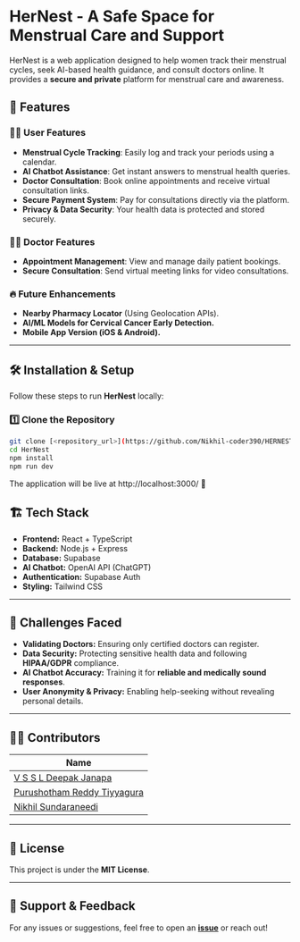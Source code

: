 # HerNest - A Safe Space for Menstrual Care and Support  

HerNest is a web application designed to help women track their menstrual cycles, seek AI-based health guidance, and consult doctors online. It provides a **secure and private** platform for menstrual care and awareness.  

## 🚀 Features  

### 👩‍💻 User Features  
- **Menstrual Cycle Tracking**: Easily log and track your periods using a calendar.  
- **AI Chatbot Assistance**: Get instant answers to menstrual health queries.  
- **Doctor Consultation**: Book online appointments and receive virtual consultation links.  
- **Secure Payment System**: Pay for consultations directly via the platform.  
- **Privacy & Data Security**: Your health data is protected and stored securely.  

### 👨‍⚕️ Doctor Features  
- **Appointment Management**: View and manage daily patient bookings.  
- **Secure Consultation**: Send virtual meeting links for video consultations.  

### 🔥 Future Enhancements  
- **Nearby Pharmacy Locator** (Using Geolocation APIs).  
- **AI/ML Models for Cervical Cancer Early Detection.**  
- **Mobile App Version (iOS & Android).**  

---

## 🛠️ Installation & Setup  

Follow these steps to run **HerNest** locally:  

### 1️⃣ Clone the Repository  
```sh
git clone [<repository_url>](https://github.com/Nikhil-coder390/HERNEST.git)
cd HerNest
npm install
npm run dev
```
The application will be live at http://localhost:3000/ 🚀

## 🏗️ Tech Stack  

- **Frontend:** React + TypeScript  
- **Backend:** Node.js + Express  
- **Database:** Supabase  
- **AI Chatbot:** OpenAI API (ChatGPT)  
- **Authentication:** Supabase Auth  
- **Styling:** Tailwind CSS  

---

## 🛑 Challenges Faced  

- **Validating Doctors:** Ensuring only certified doctors can register.  
- **Data Security:** Protecting sensitive health data and following **HIPAA/GDPR** compliance.  
- **AI Chatbot Accuracy:** Training it for **reliable and medically sound responses**.  
- **User Anonymity & Privacy:** Enabling help-seeking without revealing personal details.  

---

## 👨‍💻 Contributors  

| Name |
|------|
| [V S S L Deepak Janapa](https://github.com/your-github-profile) |
| [Purushotham Reddy Tiyyagura]([https://github.com/contributor2](https://github.com/Purushothamreddy23)) |
| [Nikhil Sundaraneedi](https://github.com/contributor3) |


---

## 📜 License  

This project is under the **MIT License**.  

---

## 🤝 Support & Feedback  

For any issues or suggestions, feel free to open an **[issue](https://github.com/your-repo/issues)** or reach out!  
